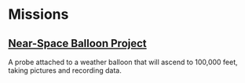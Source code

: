 ---
---

# Missions

## [Near-Space Balloon Project](nearspaceballoon.html)
A probe attached to a weather balloon that will ascend to 100,000 feet, taking
pictures and recording data.
